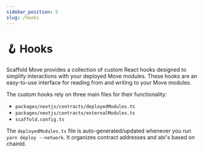 ```yaml
---
sidebar_position: 5 
slug: /hooks
---
```


# 🪝 Hooks

Scaffold Move provides a collection of custom React hooks designed to simplify interactions with your deployed Move modules. These hooks are an easy-to-use interface for reading from and writing to your Move modules.

The custom hooks rely on three main files for their functionality:

* `packages/nextjs/contracts/deployedModules.ts`
* `packages/nextjs/contracts/externalModules.ts`
* `scaffold.config.ts`

The `deployedModules.ts` file is auto-generated/updated whenever you run `yarn deploy --network`. It organizes contract addresses and abi's based on chainId.
